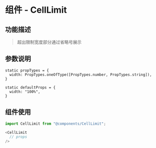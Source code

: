 # 组件 - CellLimit

## 功能描述

> 超出限制宽度部分通过省略号展示

## 参数说明
```
static propTypes = {
  width: PropTypes.oneOfType([PropTypes.number, PropTypes.string]),
}

static defaultProps = {
  width: "100%",
}
```

## 组件使用

```javascript
import CellLimit from "@components/CellLimit";

<CellLimit
  // props
/>
```
